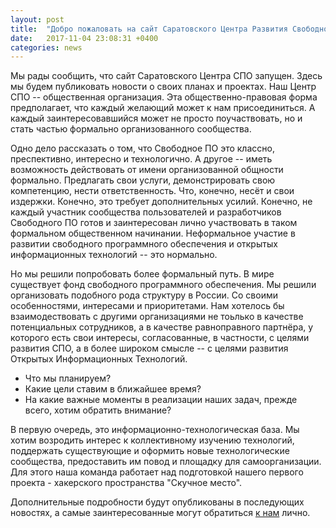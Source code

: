 ```yaml
---
layout: post
title:  "Добро пожаловать на сайт Саратовского Центра Развития Свободного Программного Обеспечения (Саратовского Центра СПО)"
date:   2017-11-04 23:08:31 +0400
categories: news
---
```

Мы рады сообщить, что сайт Саратовского Центра СПО запущен. Здесь мы будем публиковать новости о своих планах и проектах. Наш Центр СПО -- общественная организация.
Эта общественно-правовая форма предполагает, что каждый желающий может к нам присоединиться. А каждый заинтересовавшийся может не просто поучаствовать, но и стать частью формально
организованного сообщества.

Одно дело рассказать о том, что Свободное ПО это классно, преспективно, интересно и технологично. А другое -- иметь возможность действовать от имени организованной общности
формально. Предлагать свои услуги, демонстрировать свою компетенцию, нести ответственность. Что, конечно, несёт и свои издержки. Конечно, это требует дополнительных усилий.
Конечно, не каждый участник сообщества пользователей и разработчиков Свободного ПО готов и заинтересован лично участвовать в таком формальном общественном начинании. Неформальное участие
в развитии свободного программного обеспечения и открытых информационных технологий -- это нормально.

Но мы решили попробовать более формальный путь. В мире существует фонд свободного программного обеспечения. Мы решили организовать подобного рода структуру в России. Со своими особенностями,
интересами и приоритетами. Нам хотелось бы взаимодествовать с другими организациями не тоьлько в качестве потенциальных сотрудников, а в качестве равноправного партнёра, у которого есть свои интересы, согласованные, в частности,
с целями развития СПО, а в более широком смысле -- с целями развития Открытых Информационных Технологий.

- Что мы планируем?
- Какие цели ставим в ближайшее время?
- На какие важные моменты в реализации наших задач, прежде всего, хотим обратить внимание?

В первую очередь, это информационно-технологическая база. Мы хотим возродить интерес к коллективному изучению технологий,
поддержать существующие и оформить новые технологические сообщества, предоставить им повод и площадку для самоорганизации.
Для этого наша команда работает над подготовкой нашего первого проекта - хакерского пространства "Скучное место".

Дополнительные подробности будут опубликованы в последующих новостях, а самые заинтересованные могут обратиться [к нам](/about/) лично.
